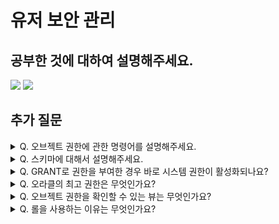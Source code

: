 # 유저 보안 관리

## 공부한 것에 대하여 설명해주세요.

<img src="https://user-images.githubusercontent.com/103404127/218461540-a0fb7d8b-f3da-4cf9-8ce1-a278888ce610.jpg">

<img src="https://user-images.githubusercontent.com/103404127/218461602-c9161a52-a1d7-4880-819b-718339fc95e0.jpg">

## 추가 질문

<details>
        <summary>Q. 오브젝트 권한에 관한 명령어를 설명해주세요.</summary>
    <div markdown="1">
        A. GRANT DELETE ON TEST.EMP TO SCOTT 중 DELETE ON
    </div>
</details>

<details>
        <summary>Q. 스키마에 대해서 설명해주세요.</summary>
    <div markdown="1">
        A. 계정이 가지고 있는 오브젝트를 포함하는 컨테이너
    </div>
</details>

<details>
        <summary>Q. GRANT로 권한을 부여한 경우 바로 시스템 권한이 활성화되나요?</summary>
    <div markdown="1">
        A. 활성화 되지 않음. AS SYSDBA / AS SYSOPER를 지정해 접속하여 권한을 활성화 해야함 
    </div>
</details>

<details>
        <summary>Q. 오라클의 최고 권한은 무엇인가요?</summary>
    <div markdown="1">
        A. SYSDBA
    </div>
</details>

<details>
        <summary>Q. 오브젝트 권한을 확인할 수 있는 뷰는 무엇인가요?</summary>
    <div markdown="1">
        A. DBA_TAB_PRIVS뷰
    </div>
</details>


<details>
        <summary>Q. 롤을 사용하는 이유는 무엇인가요?</summary>
    <div markdown="1">
        A. 권한 관리 용이성
    </div>
</details>
